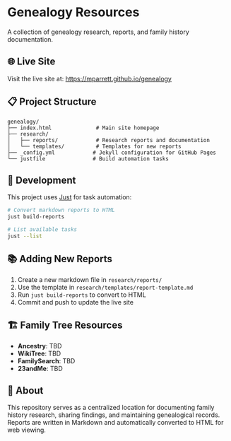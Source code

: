# Genealogy Resources

A collection of genealogy research, reports, and family history documentation.

## 🌐 Live Site
Visit the live site at: https://mparrett.github.io/genealogy

## 📋 Project Structure

```
genealogy/
├── index.html              # Main site homepage
├── research/
│   ├── reports/            # Research reports and documentation
│   └── templates/          # Templates for new reports
├── _config.yml            # Jekyll configuration for GitHub Pages
└── justfile               # Build automation tasks
```

## 🔧 Development

This project uses [Just](https://github.com/casey/just) for task automation:

```bash
# Convert markdown reports to HTML
just build-reports

# List available tasks
just --list
```

## 📚 Adding New Reports

1. Create a new markdown file in `research/reports/`
2. Use the template in `research/templates/report-template.md`
3. Run `just build-reports` to convert to HTML
4. Commit and push to update the live site

## 🏗️ Family Tree Resources

- **Ancestry**: TBD
- **WikiTree**: TBD
- **FamilySearch**: TBD
- **23andMe**: TBD

## 📖 About

This repository serves as a centralized location for documenting family history research, sharing findings, and maintaining genealogical records. Reports are written in Markdown and automatically converted to HTML for web viewing.
